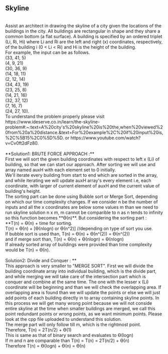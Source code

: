 ## Skyline
<br/>
Assist an architect in drawing the skyline of a city given the locations of the buildings in the city. All buildings are rectangular in shape and they share a common bottom (a flat surface). A building is specified by an ordered triplet (Li, Ri, Hi) where Li and Ri are the left and right (x) coordinates, respectively, of the building i (0 < Li < Ri) and Hi is the height of the building.<br/>
For example, the input can be as follows.<br/>
(33, 41, 5)<br/>
(4, 9, 21)<br/>
(30, 36, 9)<br/>
(14, 18, 11)<br/>
(2, 12, 14)<br/>
(34, 43, 19)<br/>
(23, 25, 8)<br/>
(14, 21, 16)<br/>
(32, 37, 12)<br/>
(7, 16, 7)<br/>
(24, 27, 10).<br/>
To understand the problem properly please visit https://www.ideserve.co.in/learn/the-skyline-problem#:~:text=A%20city's%20skyline%20is%20the,when%20viewed%20from%20a%20distance.&text=For%20example%2C%20if%20input%20is,%2C%5B15%2C0%5D%5D. or https://www.youtube.com/watch?v=Cv0ft2dFz80.<br/><br/>
**Solution1: BRUTE FORCE APPROACH :** <br/>
First we will sort the given building coordinates with respect to left x (Li) of building, so that we can start our approach. After sorting we will use and array named auxH with each element set to 0 initially.<br/>
We'll iterate every building from start to end which are sorted in the array, and while iterating we will update auxH array's every element i.e, each coordinate, with larger of current element of auxH and the current value of building's height.<br/>
The sorting part can be done using Bubble sort or Merge Sort, depending on which our time complexity changes. If we consider n be the number of inputs and all the x coordinates are below some values m than we need to run skyline solution n x m, m cannot be comparible to n as n tends to infinity so this function becomes **Ѳ(n)**. But considering the sorting part : <br/>
**T(n) = Ѳ(n) + time for sorting.<br/>
T(n) = Ѳ(n) + [Ѳ(nlogn) or Ѳ(n^2)] //depending on type of sort you use.<br/>
If bubble sort is used than, T(n) = Ѳ(n) + Ѳ(n^(2)) = Ѳ(n^(2))<br/>
and if merge sort than, T(n) = Ѳ(n) + Ѳ(nlogn) = Ѳ(nlogn)<br/>
If already sorted array of buildings were provided than time complexity would be T(n) = Ѳ(n).<br/><br/>
Solution2: Divide and Conquer : ** <br/>
This approach is very smaller to "MERGE SORT". First we will divide the building coordinate array into individual building, which is the divide part, and while merging we will take care of the intersection part which is conquer and combine at the same time. The one with the lesser x (Li) coordinate will be beginning and than we will check the overlapping area. If overlapping area is found than we will update the points or else we will just add points of each building directly in to array containing skyline points. In this process we will get many wrong point because we will not conside entire skyline at the time when smaller buildings are merged, we call this point redundant points or wrong points, as we want minimum points. Please look at the cpp file uploaded to understand this solution.<br/>
The merge part will only follow till m, which is the rightmost point.<br/>
Therefore, T(n) = 2T(n/2) + Ѳ(1)<br/>
This is same as that of binary search and evaluates to Ѳ(logn)<br/>
If m and n are comparable than T(n) = T(n) = 2T(n/2) + Ѳ(n)<br/>
Therefore T(n) = Ѳ(logn) +  Ѳ(n) = Ѳ(n) <br/>
